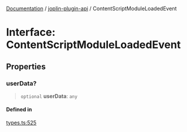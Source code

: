[Documentation](../../packages.md) / [joplin-plugin-api](../index.md) / ContentScriptModuleLoadedEvent

# Interface: ContentScriptModuleLoadedEvent

## Properties

### userData?

> `optional` **userData**: `any`

#### Defined in

[types.ts:525](https://github.com/rxliuli/joplin-utils/blob/4824c3237f6c8bc282f001f71c149c89286aefdc/packages/joplin-plugin-api/src/types.ts#L525)
